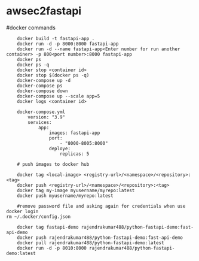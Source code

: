 # awsec2fastapi
#docker commands
						
		docker build -t fastapi-app .
		docker run -d -p 8000:8000 fastapi-app
		docker run -d --name fastapi-app<Enter number for run another container> -p 800<port number>:8000 fastapi-app
		docker ps 
		docker ps -q
		docker stop <container id>
		docker stop $(docker ps -q)
		docker-compose up -d
		docker-compose ps
		docker-compose down
		docker-compose up --scale app=5
		docker logs <container id>
		
		docker-compose.yml
			version: "3.9"
			services:
				app:
					images: fastapi-app	
					port:
						- "8000-8005:8000"
					deploye:
						replicas: 5
						
		# push images to docker hub
  
		docker tag <local-image> <registry-url>/<namespace>/<repository>:<tag>
		docker push <registry-url>/<namespace>/<repository>:<tag>
		docker tag my-image myusername/myrepo:latest
		docker push myusername/myrepo:latest
  
		#remove password file and asking again for credentials when use docker login
    rm ~/.docker/config.json

		docker tag fastapi-demo rajendrakumar488/python-fastapi-demo:fast-api-demo
		docker push rajendrakumar488/python-fastapi-demo:fast-api-demo
		docker pull rajendrakumar488/python-fastapi-demo:latest
		docker run -d -p 8010:8000 rajendrakumar488/python-fastapi-demo:latest
